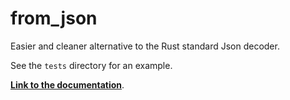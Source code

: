 # from_json

Easier and cleaner alternative to the Rust standard Json decoder.

See the `tests` directory for an example.


[**Link to the documentation**](http://www.rust-ci.org/tomaka/from_json/doc/from_json/).
